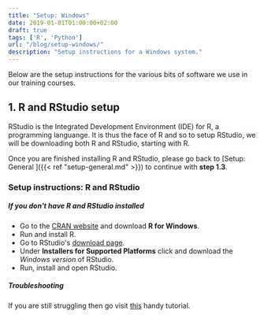 ```yaml
---
title: "Setup: Windows"
date: 2019-01-01T01:00:00+02:00
draft: true
tags: ['R', 'Python']
url: "/blog/setup-windows/"
description: "Setup instructions for a Windows system."
---
```


Below are the setup instructions for the various bits of software we use in our training courses. 

## 1. R and RStudio setup

RStudio is the Integrated Development Environment (IDE) for R, a programming languange. It is thus the face of R and so to setup RStudio, we will be downloading both R and RStudio, starting with R.

Once you are finished installing R and RStudio, please go back to [Setup: General ]({{< ref "setup-general.md" >}}) to continue with **step 1.3**.

### Setup instructions: R and RStudio

##### If you don't have R and RStudio installed

 - Go to the [CRAN website](https://cloud.r-project.org/bin/windows/base/) and download **R for Windows**.
 - Run and install R.
 - Go to RStudio's [download page](https://www.rstudio.com/products/rstudio/download/#download).
 - Under **Installers for Supported Platforms** click and download the *Windows version* of RStudio.
 - Run, install and open RStudio.

##### Troubleshooting
If you are still struggling then go visit [this](https://medium.com/@GalarnykMichael/install-r-and-rstudio-on-windows-5f503f708027) handy tutorial.